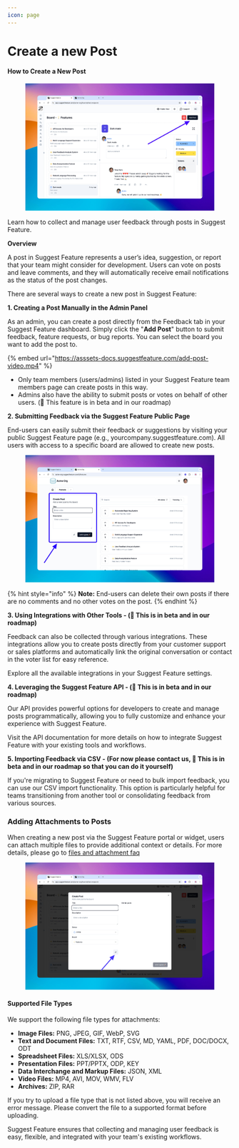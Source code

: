 ```yaml
---
icon: page
---
```


# Create a new Post

#### How to Create a New Post

<figure><img src="../../.gitbook/assets/image (28).png" alt=""><figcaption></figcaption></figure>

Learn how to collect and manage user feedback through posts in Suggest Feature.

**Overview**

A post in Suggest Feature represents a user’s idea, suggestion, or report that your team might consider for development. Users can vote on posts and leave comments, and they will automatically receive email notifications as the status of the post changes.

There are several ways to create a new post in Suggest Feature:

**1. Creating a Post Manually in the Admin Panel**

As an admin, you can create a post directly from the Feedback tab in your Suggest Feature dashboard. Simply click the "**Add Post**" button to submit feedback, feature requests, or bug reports. You can select the board you want to add the post to.

{% embed url="https://asssets-docs.suggestfeature.com/add-post-video.mp4" %}

* Only team members (users/admins) listed in your Suggest Feature team members page can create posts in this way.
* Admins also have the ability to submit posts or votes on behalf of other users. (🚀 This feature is in beta and in our roadmap)

**2. Submitting Feedback via the Suggest Feature Public Page**

End-users can easily submit their feedback or suggestions by visiting your public Suggest Feature page (e.g., yourcompany.suggestfeature.com). All users with access to a specific board are allowed to create new posts.

<figure><img src="../../.gitbook/assets/image (27).png" alt=""><figcaption></figcaption></figure>

{% hint style="info" %}
**Note:** End-users can delete their own posts if there are no comments and no other votes on the post.
{% endhint %}

**3. Using Integrations with Other Tools - (🚀 This is in beta and in our roadmap)**

Feedback can also be collected through various integrations. These integrations allow you to create posts directly from your customer support or sales platforms and automatically link the original conversation or contact in the voter list for easy reference.

Explore all the available integrations in your Suggest Feature settings.

**4. Leveraging the Suggest Feature API - (🚀 This is in beta and in our roadmap)**

Our API provides powerful options for developers to create and manage posts programmatically, allowing you to fully customize and enhance your experience with Suggest Feature.

Visit the API documentation for more details on how to integrate Suggest Feature with your existing tools and workflows.

**5. Importing Feedback via CSV - (For now please contact us, 🚀 This is in beta and in our roadmap so that you can do it yourself)**

If you're migrating to Suggest Feature or need to bulk import feedback, you can use our CSV import functionality. This option is particularly helpful for teams transitioning from another tool or consolidating feedback from various sources.

### **Adding Attachments to Posts**

When creating a new post via the Suggest Feature portal or widget, users can attach multiple files to provide additional context or details. For more details, please go to [files and attachment faq](../../faq/attachments-and-image-file-uploads.md)

<figure><img src="../../.gitbook/assets/image (26).png" alt=""><figcaption></figcaption></figure>

#### Supported File Types <a href="#supported-file-types" id="supported-file-types"></a>

We support the following file types for attachments:

* **Image Files:** PNG, JPEG, GIF, WebP, SVG
* **Text and Document Files:** TXT, RTF, CSV, MD, YAML, PDF, DOC/DOCX, ODT
* **Spreadsheet Files:** XLS/XLSX, ODS
* **Presentation Files:** PPT/PPTX, ODP, KEY
* **Data Interchange and Markup Files:** JSON, XML
* **Video Files:** MP4, AVI, MOV, WMV, FLV
* **Archives:** ZIP, RAR

If you try to upload a file type that is not listed above, you will receive an error message. Please convert the file to a supported format before uploading.&#x20;

Suggest Feature ensures that collecting and managing user feedback is easy, flexible, and integrated with your team's existing workflows.
